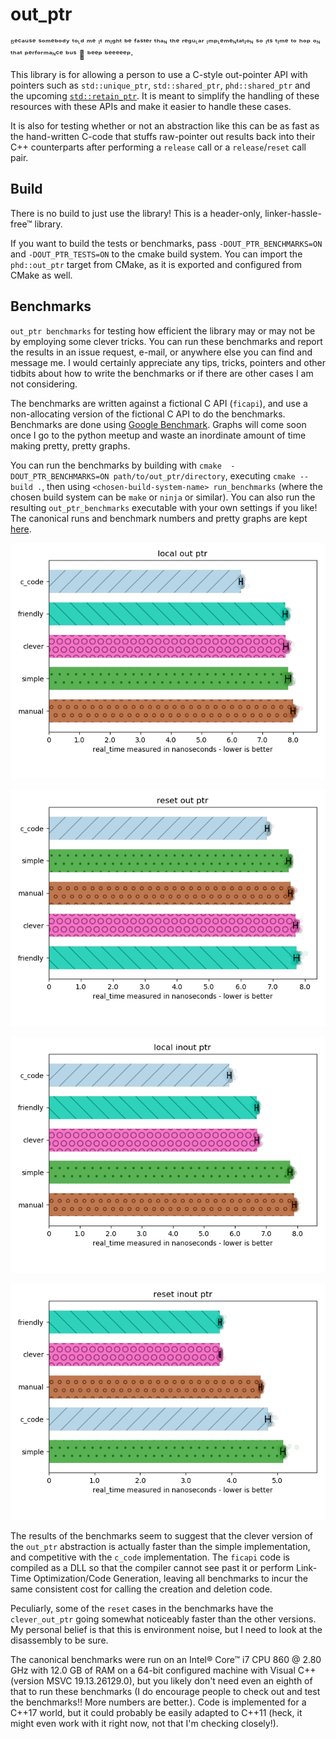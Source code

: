 # out_ptr

ᴮᵉᶜᵃᵘˢᵉ ˢᵒᵐᵉᵇᵒᵈʸ ᵗᵒᶫᵈ ᵐᵉ ᶦᵗ ᵐᶦᵍʰᵗ ᵇᵉ ᶠᵃˢᵗᵉʳ ᵗʰᵃᶰ ᵗʰᵉ ʳᵉᵍᵘᶫᵃʳ ᶦᵐᵖᶫᵉᵐᵉᶰᵗᵃᵗᶦᵒᶰ ˢᵒ ᶦᵗˢ ᵗᶦᵐᵉ ᵗᵒ ʰᵒᵖ ᵒᶰ ᵗʰᵃᵗ ᵖᵉʳᶠᵒʳᵐᵃᶰᶜᵉ ᵇᵘˢ 🚌 ᵇᵉᵉᵖ ᵇᵉᵉᵉᵉᵉᵖ⋅

This library is for allowing a person to use a C-style out-pointer API with pointers such as `std::unique_ptr`, `std::shared_ptr`, `phd::shared_ptr` and the upcoming [`std::retain_ptr`](https://wg21.link/p0468). It is meant to simplify the handling of these resources with these APIs and make it easier to handle these cases.

It is also for testing whether or not an abstraction like this can be as fast as the hand-written C-code that stuffs raw-pointer out results back into their C++ counterparts after performing a `release` call or a `release`/`reset` call pair.

## Build

There is no build to just use the library! This is a header-only, linker-hassle-free™ library.

If you want to build the tests or benchmarks, pass `-DOUT_PTR_BENCHMARKS=ON` and `-DOUT_PTR_TESTS=ON` to the cmake build system. You can import the `phd::out_ptr` target from CMake, as it is exported and configured from CMake as well.

## Benchmarks

`out_ptr benchmarks` for testing how efficient the library may or may not be by employing some clever tricks. You can run these benchmarks and report the results in an issue request, e-mail, or anywhere else you can find and message me. I would certainly appreciate any tips, tricks, pointers and other tidbits about how to write the benchmarks or if there are other cases I am not considering.

The benchmarks are written against a fictional C API (`ficapi`), and use a non-allocating version of the fictional C API to do the benchmarks. Benchmarks are done using [Google Benchmark](https://github.com/google/benchmark). Graphs will come soon once I go to the python meetup and waste an inordinate amount of time making pretty, pretty graphs.

You can run the benchmarks by building with `cmake  -DOUT_PTR_BENCHMARKS=ON path/to/out_ptr/directory`, executing `cmake --build .`, then using `<chosen-build-system-name> run_benchmarks` (where the chosen build system can be `make`  or `ninja`  or similar). You can also run the resulting `out_ptr_benchmarks` executable with your own settings if you like! The canonical runs and benchmark numbers and pretty graphs are kept [here](../../benchmark_results).

![Locally-defined out_ptr](../../benchmark_results/out_ptr/local%20out%20ptr.png)

![Pointer defined outside scope and constantly reset with out_ptr](../../benchmark_results/out_ptr/reset%20out%20ptr.png)

![Locally-defined with inout_ptr](../../benchmark_results/out_ptr/local%20inout%20ptr.png)

![Pointer defined outside scope and constantly reset with inout_ptr](../../benchmark_results/out_ptr/reset%20inout%20ptr.png)

The results of the benchmarks seem to suggest that the clever version of the `out_ptr` abstraction is actually faster than the simple implementation, and competitive with the `c_code` implementation. The `ficapi` code is compiled as a DLL so that the compiler cannot see past it or perform Link-Time Optimization/Code Generation, leaving all benchmarks to incur the same consistent cost for calling the creation and deletion code.

Peculiarly, some of the `reset` cases in the benchmarks have the `clever_out_ptr` going somewhat noticeably faster than the other versions. My personal belief is that this is environment noise, but I need to look at the disassembly to be sure.

The canonical benchmarks were run on an Intel® Core™ i7 CPU 860 @ 2.80 GHz with 12.0 GB of RAM on a 64-bit configured machine with Visual C++ (version MSVC 19.13.26129.0), but you likely don't need even an eighth of that to run these benchmarks (I do encourage people to check out and test the benchmarks!! More numbers are better.). Code is implemented for a C++17 world, but it could probably be easily adapted to C++11 (heck, it might even work with it right now, not that I'm checking closely!).
